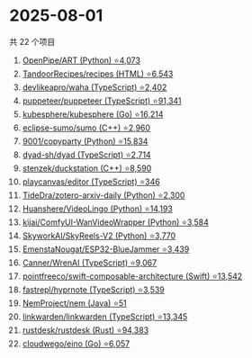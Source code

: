 # 2025-08-01

共 22 个项目

<!-- BEGIN GITHUB -->
<!-- 最后更新时间 2025-08-01 20:19:14 +0800 -->
1. [OpenPipe/ART (Python) ⭐4,073](https://github.com/OpenPipe/ART)
1. [TandoorRecipes/recipes (HTML) ⭐6,543](https://github.com/TandoorRecipes/recipes)
1. [devlikeapro/waha (TypeScript) ⭐2,402](https://github.com/devlikeapro/waha)
1. [puppeteer/puppeteer (TypeScript) ⭐91,341](https://github.com/puppeteer/puppeteer)
1. [kubesphere/kubesphere (Go) ⭐16,214](https://github.com/kubesphere/kubesphere)
1. [eclipse-sumo/sumo (C++) ⭐2,960](https://github.com/eclipse-sumo/sumo)
1. [9001/copyparty (Python) ⭐15,834](https://github.com/9001/copyparty)
1. [dyad-sh/dyad (TypeScript) ⭐2,714](https://github.com/dyad-sh/dyad)
1. [stenzek/duckstation (C++) ⭐8,590](https://github.com/stenzek/duckstation)
1. [playcanvas/editor (TypeScript) ⭐346](https://github.com/playcanvas/editor)
1. [TideDra/zotero-arxiv-daily (Python) ⭐2,300](https://github.com/TideDra/zotero-arxiv-daily)
1. [Huanshere/VideoLingo (Python) ⭐14,193](https://github.com/Huanshere/VideoLingo)
1. [kijai/ComfyUI-WanVideoWrapper (Python) ⭐3,584](https://github.com/kijai/ComfyUI-WanVideoWrapper)
1. [SkyworkAI/SkyReels-V2 (Python) ⭐3,770](https://github.com/SkyworkAI/SkyReels-V2)
1. [EmenstaNougat/ESP32-BlueJammer ⭐3,439](https://github.com/EmenstaNougat/ESP32-BlueJammer)
1. [Canner/WrenAI (TypeScript) ⭐9,067](https://github.com/Canner/WrenAI)
1. [pointfreeco/swift-composable-architecture (Swift) ⭐13,542](https://github.com/pointfreeco/swift-composable-architecture)
1. [fastrepl/hyprnote (TypeScript) ⭐3,539](https://github.com/fastrepl/hyprnote)
1. [NemProject/nem (Java) ⭐51](https://github.com/NemProject/nem)
1. [linkwarden/linkwarden (TypeScript) ⭐13,345](https://github.com/linkwarden/linkwarden)
1. [rustdesk/rustdesk (Rust) ⭐94,383](https://github.com/rustdesk/rustdesk)
1. [cloudwego/eino (Go) ⭐6,057](https://github.com/cloudwego/eino)
<!-- END GITHUB -->